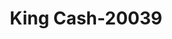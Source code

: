 ---
f_zip-code: 23970
f_state-code: VA
title: King Cash-20039
f_phone: 434-447-8705
f_city-only: South Hill
f_address: 422 Furr Street South Hill
f_location-unique-id: '20039'
slug: king-cash-20039
updated-on: '2024-05-30T13:46:58.046Z'
created-on: '2024-05-30T13:36:59.803Z'
published-on: '2024-05-30T13:54:32.469Z'
f_city-state: cms/city/south-hill-va.md
f_company: cms/company/king-cash.md
f_state: cms/state/virginia.md
layout: '[payday-loan].html'
tags: payday-loan
---
